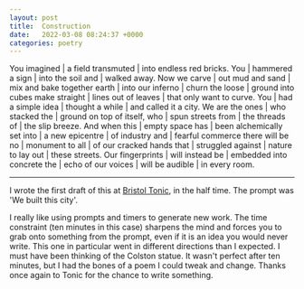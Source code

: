 ```yaml
---
layout: post
title:  Construction
date:   2022-03-08 08:24:37 +0000
categories: poetry
---
```


You imagined | a field transmuted | into endless red bricks.
You | hammered a sign | into the soil and | walked away.
Now we carve | out mud and sand | mix and bake together
earth | into our inferno | churn the loose |  ground into cubes
make straight | lines out of leaves | that only want to curve. 
You | had a simple idea | thought a while | and called it a city.
We are the ones | who stacked the | ground on top of itself, 
who | spun streets from | the threads of | the slip breeze. 
And when this | empty space has | been alchemically set
into |  a new epicentre | of industry and | fearful commerce
there will be no | monument to all | of our cracked hands 
that | struggled against | nature to lay out | these streets. 
Our fingerprints | will instead be | embedded into concrete
the | echo of our voices | will be audible | in every room.

---

I wrote the first draft of this at [Bristol Tonic](https://www.facebook.com/BristolTonic), in the half time. The prompt was 'We built this city'. 

I really like using prompts and timers to generate new work. The time constraint (ten minutes in this case) sharpens the mind and forces you to grab onto something from the prompt, even if it is an idea you would never write. This one in particular went in different directions than I expected. I must have been thinking of the Colston statue. It wasn't perfect after ten minutes, but I had the bones of a poem I could tweak and change. Thanks once again to Tonic for the chance to write something. 
